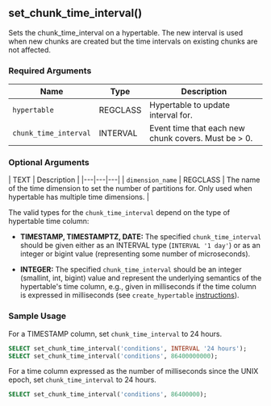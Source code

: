 ## set_chunk_time_interval() 
Sets the chunk_time_interval on a hypertable. The new interval is used
when new chunks are created but the time intervals on existing chunks are
not affected.

### Required Arguments

|Name|Type|Description|
|---|---|---|
| `hypertable` | REGCLASS | Hypertable to update interval for.|
| `chunk_time_interval` | INTERVAL | Event time that each new chunk covers. Must be > 0.|

### Optional Arguments
| TEXT | Description |
|---|---|---|
| `dimension_name` | REGCLASS | The name of the time dimension to set the number of partitions for.  Only used when hypertable has multiple time dimensions. |

The valid types for the `chunk_time_interval` depend on the type of
hypertable time column:

- **TIMESTAMP, TIMESTAMPTZ, DATE:** The specified
    `chunk_time_interval` should be given either as an INTERVAL type
    (`INTERVAL '1 day'`) or as an
    integer or bigint value (representing some number of microseconds).

- **INTEGER:** The specified `chunk_time_interval` should be an
    integer (smallint, int, bigint) value and represent the underlying
    semantics of the hypertable's time column, e.g., given in
    milliseconds if the time column is expressed in milliseconds
    (see `create_hypertable` [instructions](/hypertable/create_hypertable)).

### Sample Usage 

For a TIMESTAMP column, set `chunk_time_interval` to 24 hours.
```sql
SELECT set_chunk_time_interval('conditions', INTERVAL '24 hours');
SELECT set_chunk_time_interval('conditions', 86400000000);
```

For a time column expressed as the number of milliseconds since the
UNIX epoch, set `chunk_time_interval` to 24 hours.
```sql
SELECT set_chunk_time_interval('conditions', 86400000);
```